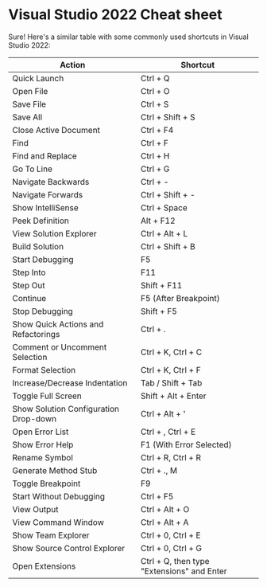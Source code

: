 # Visual Studio 2022 Cheat sheet

Sure! Here's a similar table with some commonly used shortcuts in Visual Studio 2022:

| Action                                | Shortcut                                   |
| ------------------------------------- | ------------------------------------------ |
| Quick Launch                          | Ctrl + Q                                   |
| Open File                             | Ctrl + O                                   |
| Save File                             | Ctrl + S                                   |
| Save All                              | Ctrl + Shift + S                           |
| Close Active Document                 | Ctrl + F4                                  |
| Find                                  | Ctrl + F                                   |
| Find and Replace                      | Ctrl + H                                   |
| Go To Line                            | Ctrl + G                                   |
| Navigate Backwards                    | Ctrl + -                                   |
| Navigate Forwards                     | Ctrl + Shift + -                           |
| Show IntelliSense                     | Ctrl + Space                               |
| Peek Definition                       | Alt + F12                                  |
| View Solution Explorer                | Ctrl + Alt + L                             |
| Build Solution                        | Ctrl + Shift + B                           |
| Start Debugging                       | F5                                         |
| Step Into                             | F11                                        |
| Step Out                              | Shift + F11                                |
| Continue                              | F5 (After Breakpoint)                      |
| Stop Debugging                        | Shift + F5                                 |
| Show Quick Actions and Refactorings   | Ctrl + .                                   |
| Comment or Uncomment Selection        | Ctrl + K, Ctrl + C                         |
| Format Selection                      | Ctrl + K, Ctrl + F                         |
| Increase/Decrease Indentation         | Tab / Shift + Tab                          |
| Toggle Full Screen                    | Shift + Alt + Enter                        |
| Show Solution Configuration Drop-down | Ctrl + Alt + '                             |
| Open Error List                       | Ctrl + \, Ctrl + E                         |
| Show Error Help                       | F1 (With Error Selected)                   |
| Rename Symbol                         | Ctrl + R, Ctrl + R                         |
| Generate Method Stub                  | Ctrl + ., M                                |
| Toggle Breakpoint                     | F9                                         |
| Start Without Debugging               | Ctrl + F5                                  |
| View Output                           | Ctrl + Alt + O                             |
| View Command Window                   | Ctrl + Alt + A                             |
| Show Team Explorer                    | Ctrl + 0, Ctrl + E                         |
| Show Source Control Explorer          | Ctrl + 0, Ctrl + G                         |
| Open Extensions                       | Ctrl + Q, then type "Extensions" and Enter |